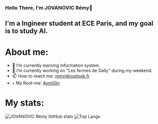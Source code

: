 ### Hello There, I'm JOVANOVIC Rémy👋

## I'm a Ingineer student at ECE Paris, and my goal is to study AI.

# About me:

- 🚀 I’m currently learning Information system.
- 🔭 I’m currently working on "Les fermes de Gally" during my weekend.
- 📫 How to reach me: remyj@outlook.fr
- 💀 My Root-me: [Aym00n](https://www.root-me.org/Aym00n?lang=fr)

# My stats:

![JOVANOVIC Rémy GitHub stats](https://github-readme-stats.vercel.app/api?username=aym00n-djrak&show_icons=true&theme=tokyonight)
![Top Langs](https://github-readme-stats.vercel.app/api/top-langs/?username=aym00n-djrak&layout=compact&show_icons=true&theme=tokyonight)

